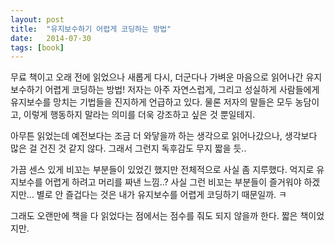 ```yaml
---
layout: post
title:  "유지보수하기 어렵게 코딩하는 방법"
date:   2014-07-30
tags: [book]
---
```


무료 책이고 오래 전에 읽었으나 새롭게 다시, 더군다나 가벼운 마음으로 읽어나간 유지보수하기 어렵게 코딩하는 방법! 저자는 아주 자연스럽게, 그리고 성실하게 사람들에게 유지보수를 망치는 기법들을 진지하게 언급하고 있다. 물론 저자의 말들은 모두 농담이고, 이렇게 행동하지 말라는 의미를 더욱 강조하고 싶은 것 뿐일테지. 

  아무튼 읽었는데 예전보다는 조금 더 와닿을까 하는 생각으로 읽어나갔으나, 생각보다 많은 걸 건진 것 같지 않다. 그래서 그런지 독후감도 무지 짧을 듯.. 

  가끔 센스 있게 비꼬는 부분들이 있었긴 했지만 전체적으로 사실 좀 지루했다. 억지로 유지보수를 어렵게 하려고 머리를 짜낸 느낌..?  사실 그런 비꼬는 부분들이 즐거워야 하겠지만... 별로 안 즐겁다는 것은 내가 유지보수를 어렵게 코딩하기 때문일까. ㅋ 

  그래도 오랜만에 책을 다 읽었다는 점에서는 점수를 줘도 되지 않을까 한다. 짧은 책이었지만.